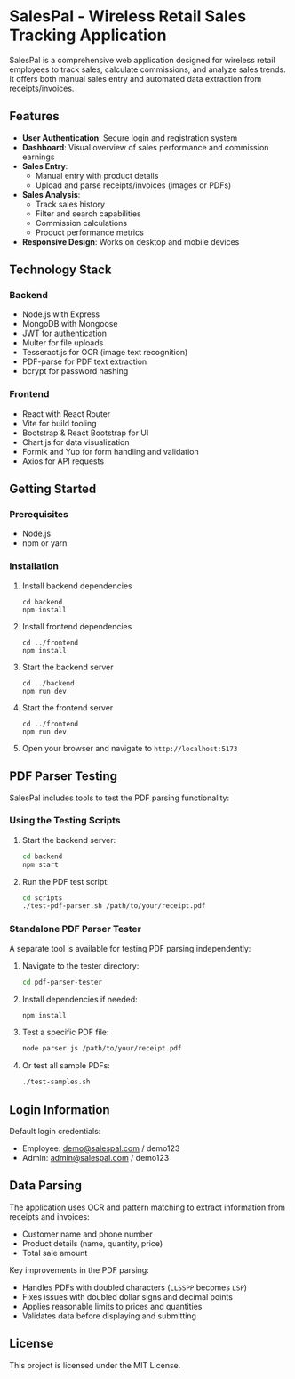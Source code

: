 # SalesPal - Wireless Retail Sales Tracking Application

SalesPal is a comprehensive web application designed for wireless retail employees to track sales, calculate commissions, and analyze sales trends. It offers both manual sales entry and automated data extraction from receipts/invoices.

## Features

- **User Authentication**: Secure login and registration system
- **Dashboard**: Visual overview of sales performance and commission earnings
- **Sales Entry**: 
  - Manual entry with product details
  - Upload and parse receipts/invoices (images or PDFs)
- **Sales Analysis**:
  - Track sales history
  - Filter and search capabilities
  - Commission calculations
  - Product performance metrics
- **Responsive Design**: Works on desktop and mobile devices

## Technology Stack

### Backend
- Node.js with Express
- MongoDB with Mongoose
- JWT for authentication
- Multer for file uploads
- Tesseract.js for OCR (image text recognition)
- PDF-parse for PDF text extraction
- bcrypt for password hashing

### Frontend
- React with React Router
- Vite for build tooling
- Bootstrap & React Bootstrap for UI
- Chart.js for data visualization
- Formik and Yup for form handling and validation
- Axios for API requests

## Getting Started

### Prerequisites
- Node.js
- npm or yarn

### Installation

1. Install backend dependencies
   ```
   cd backend
   npm install
   ```

2. Install frontend dependencies
   ```
   cd ../frontend
   npm install
   ```

3. Start the backend server
   ```
   cd ../backend
   npm run dev
   ```

4. Start the frontend server
   ```
   cd ../frontend
   npm run dev
   ```

5. Open your browser and navigate to `http://localhost:5173`

## PDF Parser Testing

SalesPal includes tools to test the PDF parsing functionality:

### Using the Testing Scripts

1. Start the backend server:
   ```bash
   cd backend
   npm start
   ```

2. Run the PDF test script:
   ```bash
   cd scripts
   ./test-pdf-parser.sh /path/to/your/receipt.pdf
   ```

### Standalone PDF Parser Tester

A separate tool is available for testing PDF parsing independently:

1. Navigate to the tester directory:
   ```bash
   cd pdf-parser-tester
   ```

2. Install dependencies if needed:
   ```bash
   npm install
   ```

3. Test a specific PDF file:
   ```bash
   node parser.js /path/to/your/receipt.pdf
   ```

4. Or test all sample PDFs:
   ```bash
   ./test-samples.sh
   ```

## Login Information

Default login credentials:
- Employee: demo@salespal.com / demo123
- Admin: admin@salespal.com / demo123

## Data Parsing

The application uses OCR and pattern matching to extract information from receipts and invoices:
- Customer name and phone number
- Product details (name, quantity, price)
- Total sale amount

Key improvements in the PDF parsing:
- Handles PDFs with doubled characters (`LLSSPP` becomes `LSP`)
- Fixes issues with doubled dollar signs and decimal points
- Applies reasonable limits to prices and quantities
- Validates data before displaying and submitting

## License

This project is licensed under the MIT License.